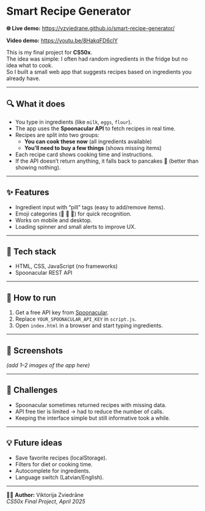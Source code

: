 # Smart Recipe Generator

**🌐 Live demo:** https://vzviedrane.github.io/smart-recipe-generator/

**Video demo:** https://youtu.be/8HakqFD6clY  

This is my final project for **CS50x**.  
The idea was simple: I often had random ingredients in the fridge but no idea what to cook.  
So I built a small web app that suggests recipes based on ingredients you already have.

---

## 🔍 What it does
- You type in ingredients (like `milk`, `eggs`, `flour`).
- The app uses the **Spoonacular API** to fetch recipes in real time.
- Recipes are split into two groups:
  - **You can cook these now** (all ingredients available)
  - **You’ll need to buy a few things** (shows missing items)
- Each recipe card shows cooking time and instructions.
- If the API doesn’t return anything, it falls back to pancakes 🥞 (better than showing nothing).

---

## ✨ Features
- Ingredient input with “pill” tags (easy to add/remove items).
- Emoji categories (🥞 🍝 🍰) for quick recognition.
- Works on mobile and desktop.
- Loading spinner and small alerts to improve UX.

---

## 🧰 Tech stack
- HTML, CSS, JavaScript (no frameworks)
- Spoonacular REST API

---

## 🚀 How to run
1. Get a free API key from [Spoonacular](https://spoonacular.com/food-api).
2. Replace `YOUR_SPOONACULAR_API_KEY` in `script.js`.
3. Open `index.html` in a browser and start typing ingredients.

---

## 📸 Screenshots
*(add 1–2 images of the app here)*

---

## 🧪 Challenges
- Spoonacular sometimes returned recipes with missing data.
- API free tier is limited → had to reduce the number of calls.
- Keeping the interface simple but still informative took a while.

---

## 💡 Future ideas
- Save favorite recipes (localStorage).
- Filters for diet or cooking time.
- Autocomplete for ingredients.
- Language switch (Latvian/English).

---

👩‍💻 **Author:** Viktorija Zviedrāne  
*CS50x Final Project, April 2025*
